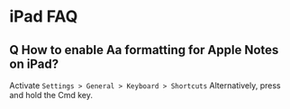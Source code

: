 # iPad FAQ

## Q How to enable Aa formatting for Apple Notes on iPad?

Activate `Settings > General > Keyboard > Shortcuts`
Alternatively, press and hold the Cmd key.

